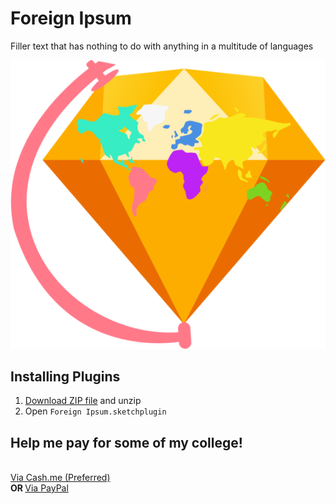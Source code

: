 # Foreign Ipsum

Filler text that has nothing to do with anything in a multitude of languages 

![Foreign Ipsum Logo 2.2](https://raw.githubusercontent.com/3raxton/ForeignIpsum/master/Foreign%20Ipsum%20Logo.png)

## Installing Plugins

1. [Download ZIP file](github.com/3raxton/ForeignIpsum/archive/master.zip) and unzip
2. Open `Foreign Ipsum.sketchplugin`

## Help me pay for some of my college!
</br>
<a href="https://cash.me/$3raxton" target="_blank">Via Cash.me (Preferred)</a>
</br> <b> OR </b>
<a href="https://www.paypal.me/BraxtonHuff" target="_blank">Via PayPal</a>
